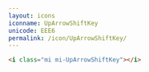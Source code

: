 ```yaml
---
layout: icons
iconname: UpArrowShiftKey
unicode: EEE6
permalink: /icon/UpArrowShiftKey/
---
```


``` html
<i class="mi mi-UpArrowShiftKey"></i>
```

